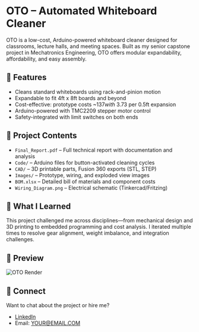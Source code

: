 # OTO – Automated Whiteboard Cleaner

OTO is a low-cost, Arduino-powered whiteboard cleaner designed for classrooms, lecture halls, and meeting spaces. Built as my senior capstone project in Mechatronics Engineering, OTO offers modular expandability, affordability, and easy assembly.

## 🔧 Features
- Cleans standard whiteboards using rack-and-pinion motion
- Expandable to fit 4ft x 8ft boards and beyond
- Cost-effective: prototype costs ~$137 with ~$3.73 per 0.5ft expansion
- Arduino-powered with TMC2209 stepper motor control
- Safety-integrated with limit switches on both ends

## 📂 Project Contents
- `Final_Report.pdf` – Full technical report with documentation and analysis
- `Code/` – Arduino files for button-activated cleaning cycles
- `CAD/` – 3D printable parts, Fusion 360 exports (STL, STEP)
- `Images/` – Prototype, wiring, and exploded view images
- `BOM.xlsx` – Detailed bill of materials and component costs
- `Wiring_Diagram.png` – Electrical schematic (Tinkercad/Fritzing)

## 🧠 What I Learned
This project challenged me across disciplines—from mechanical design and 3D printing to embedded programming and cost analysis. I iterated multiple times to resolve gear alignment, weight imbalance, and integration challenges.

## 📸 Preview
![OTO Render](Images/oto_render.png)

## 🔗 Connect
Want to chat about the project or hire me?
- [LinkedIn](https://linkedin.com/in/YOURUSERNAME)
- Email: YOUR@EMAIL.COM
